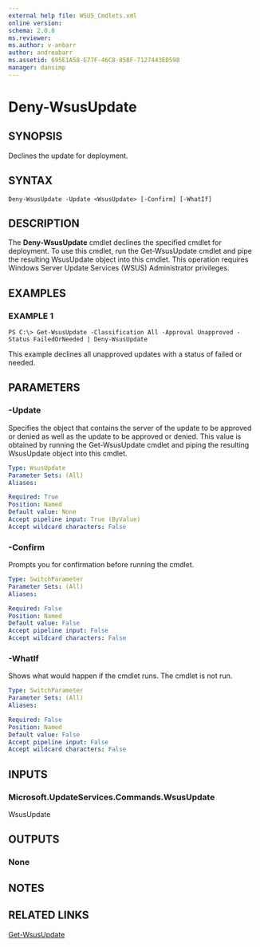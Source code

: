 ```yaml
---
external help file: WSUS_Cmdlets.xml
online version: 
schema: 2.0.0
ms.reviewer:
ms.author: v-anbarr
author: andreabarr
ms.assetid: 695E1A58-E77F-46C8-85BF-7127443ED598
manager: dansimp
---
```


# Deny-WsusUpdate

## SYNOPSIS
Declines the update for deployment.

## SYNTAX

```
Deny-WsusUpdate -Update <WsusUpdate> [-Confirm] [-WhatIf]
```

## DESCRIPTION
The **Deny-WsusUpdate** cmdlet declines the specified cmdlet for deployment.
To use this cmdlet, run the Get-WsusUpdate cmdlet and pipe the resulting WsusUpdate object into this cmdlet.
This operation requires Windows Server Update Services (WSUS) Administrator privileges.

## EXAMPLES

### EXAMPLE 1
```
PS C:\> Get-WsusUpdate -Classification All -Approval Unapproved -Status FailedOrNeeded | Deny-WsusUpdate
```

This example declines all unapproved updates with a status of failed or needed.

## PARAMETERS

### -Update
Specifies the object that contains the server of the update to be approved or denied as well as the update to be approved or denied.
This value is obtained by running the Get-WsusUpdate cmdlet and piping the resulting WsusUpdate object into this cmdlet.

```yaml
Type: WsusUpdate
Parameter Sets: (All)
Aliases: 

Required: True
Position: Named
Default value: None
Accept pipeline input: True (ByValue)
Accept wildcard characters: False
```

### -Confirm
Prompts you for confirmation before running the cmdlet.

```yaml
Type: SwitchParameter
Parameter Sets: (All)
Aliases: 

Required: False
Position: Named
Default value: False
Accept pipeline input: False
Accept wildcard characters: False
```

### -WhatIf
Shows what would happen if the cmdlet runs.
The cmdlet is not run.

```yaml
Type: SwitchParameter
Parameter Sets: (All)
Aliases: 

Required: False
Position: Named
Default value: False
Accept pipeline input: False
Accept wildcard characters: False
```

## INPUTS

### Microsoft.UpdateServices.Commands.WsusUpdate
WsusUpdate

## OUTPUTS

### None

## NOTES

## RELATED LINKS

[Get-WsusUpdate](./Get-WsusUpdate.md)

